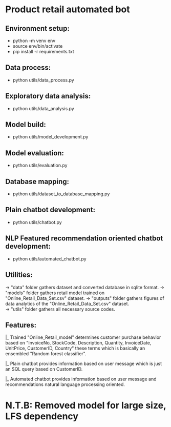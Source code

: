 # Product retail automated bot

## Environment setup:
* python -m venv env
* source env/bin/activate
* pip install -r requirements.txt

## Data process:
* python utils/data_process.py

## Exploratory data analysis:
* python utils/data_analysis.py

## Model build:
* python utils/model_development.py

## Model evaluation:
* python utils/evaluation.py

## Database mapping:
* python utils/dataset_to_database_mapping.py

## Plain chatbot development:
* python utils/chatbot.py

## NLP Featured recommendation oriented chatbot development:
* python utils/automated_chatbot.py

## Utilities:
-> "data" folder gathers dataset and converted database in sqlite format.
-> "models" folder gathers retail model trained on "Online_Retail_Data_Set.csv" dataset.
-> "outputs" folder gathers figures of data analytics of the "Online_Retail_Data_Set.csv" dataset.  
-> "utils" folder gathers all necessary source codes.

## Features:

|_ Trained "Online_Retail_model" determines customer purchase behavior based on "InvoiceNo, StockCode, Description, Quantity, InvoiceDate, UnitPrice, CustomerID, Country" these terms which is basically an ensembled "Random forest classifier".

|_ Plain chatbot provides information based on user message which is just an SQL query based on CustomerID.

|_ Automated chatbot provides information based on user message and recommendations natural language processing oriented.

# N.T.B: Removed model for large size, LFS dependency 
